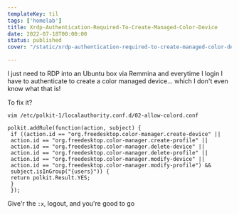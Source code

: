 ```yaml
---
templateKey: til
tags: ['homelab']
title: Xrdp-Authentication-Required-To-Create-Managed-Color-Device
date: 2022-07-18T00:00:00
status: published
cover: "/static/xrdp-authentication-required-to-create-managed-color-device.png"

---
```


I just need to RDP into an Ubuntu box via Remmina and everytime I login I have
to authenticate to create a color managed device... which I don't even know
what that is!


To fix it?

`vim /etc/polkit-1/localauthority.conf.d/02-allow-colord.conf`

```
polkit.addRule(function(action, subject) {
 if ((action.id == "org.freedesktop.color-manager.create-device" ||
 action.id == "org.freedesktop.color-manager.create-profile" ||
 action.id == "org.freedesktop.color-manager.delete-device" ||
 action.id == "org.freedesktop.color-manager.delete-profile" ||
 action.id == "org.freedesktop.color-manager.modify-device" ||
 action.id == "org.freedesktop.color-manager.modify-profile") &&
 subject.isInGroup("{users}")) {
 return polkit.Result.YES;
 }
 });
```

Give'r the `:x`, logout, and you're good to go
